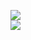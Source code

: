 [![](https://img.shields.io/badge/Made%20With-Github%20Spray-lightgrey.svg?style=for-the-badge&logo=github)](https://github.com/Annihil/github-spray#12374)  
[![](https://i.imgur.com/2DrTn0Z.gif)](https://github.com/Annihil/github-spray)